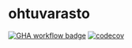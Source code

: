 # ohtuvarasto

[![GHA workflow badge](https://github.com/hanterio/ohtuvarasto/workflows/CI/badge.svg)](https://github.com/hanterio/ohtuvarasto/actions)
[![codecov](https://codecov.io/gh/hanterio/ohtuvarasto/graph/badge.svg?token=HYBTZUFDTY)](https://codecov.io/gh/hanterio/ohtuvarasto)
